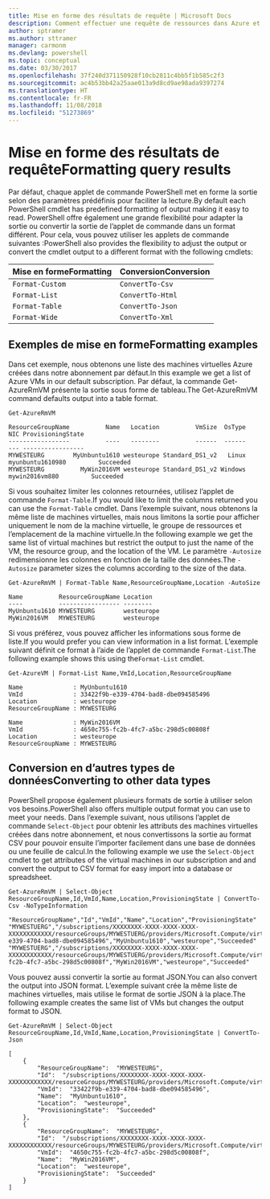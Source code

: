 ```yaml
---
title: Mise en forme des résultats de requête | Microsoft Docs
description: Comment effectuer une requête de ressources dans Azure et mettre en forme les résultats.
author: sptramer
ms.author: sttramer
manager: carmonm
ms.devlang: powershell
ms.topic: conceptual
ms.date: 03/30/2017
ms.openlocfilehash: 37f240d371150928f10cb2811c4bb5f1b585c2f3
ms.sourcegitcommit: ac4b53bb42a25aae013a9d8cd9ae98ada9397274
ms.translationtype: HT
ms.contentlocale: fr-FR
ms.lasthandoff: 11/08/2018
ms.locfileid: "51273869"
---
```

# <a name="formatting-query-results"></a><span data-ttu-id="6e486-103">Mise en forme des résultats de requête</span><span class="sxs-lookup"><span data-stu-id="6e486-103">Formatting query results</span></span>

<span data-ttu-id="6e486-104">Par défaut, chaque applet de commande PowerShell met en forme la sortie selon des paramètres prédéfinis pour faciliter la lecture.</span><span class="sxs-lookup"><span data-stu-id="6e486-104">By default each PowerShell cmdlet has predefined formatting of output making it easy to read.</span></span>  <span data-ttu-id="6e486-105">PowerShell offre également une grande flexibilité pour adapter la sortie ou convertir la sortie de l’applet de commande dans un format différent. Pour cela, vous pouvez utiliser les applets de commande suivantes :</span><span class="sxs-lookup"><span data-stu-id="6e486-105">PowerShell also provides the flexibility to adjust the output or convert the cmdlet output to a different format with the following cmdlets:</span></span>

| <span data-ttu-id="6e486-106">Mise en forme</span><span class="sxs-lookup"><span data-stu-id="6e486-106">Formatting</span></span>      | <span data-ttu-id="6e486-107">Conversion</span><span class="sxs-lookup"><span data-stu-id="6e486-107">Conversion</span></span>       |
|-----------------|------------------|
| `Format-Custom` | `ConvertTo-Csv`  |
| `Format-List`   | `ConvertTo-Html` |
| `Format-Table`  | `ConvertTo-Json` |
| `Format-Wide`   | `ConvertTo-Xml`  |

## <a name="formatting-examples"></a><span data-ttu-id="6e486-108">Exemples de mise en forme</span><span class="sxs-lookup"><span data-stu-id="6e486-108">Formatting examples</span></span>

<span data-ttu-id="6e486-109">Dans cet exemple, nous obtenons une liste des machines virtuelles Azure créées dans notre abonnement par défaut.</span><span class="sxs-lookup"><span data-stu-id="6e486-109">In this example we get a list of Azure VMs in our default subscription.</span></span>  <span data-ttu-id="6e486-110">Par défaut, la commande Get-AzureRmVM présente la sortie sous forme de tableau.</span><span class="sxs-lookup"><span data-stu-id="6e486-110">The Get-AzureRmVM command defaults output into a table format.</span></span>

```powershell-interactive
Get-AzureRmVM
```

```output
ResourceGroupName          Name   Location          VmSize  OsType              NIC ProvisioningState
-----------------          ----   --------          ------  ------              --- -----------------
MYWESTEURG        MyUnbuntu1610 westeurope Standard_DS1_v2   Linux myunbuntu1610980         Succeeded
MYWESTEURG          MyWin2016VM westeurope Standard_DS1_v2 Windows   mywin2016vm880         Succeeded
```

<span data-ttu-id="6e486-111">Si vous souhaitez limiter les colonnes retournées, utilisez l’applet de commande `Format-Table`.</span><span class="sxs-lookup"><span data-stu-id="6e486-111">If you would like to limit the columns returned you can use the `Format-Table` cmdlet.</span></span> <span data-ttu-id="6e486-112">Dans l’exemple suivant, nous obtenons la même liste de machines virtuelles, mais nous limitons la sortie pour afficher uniquement le nom de la machine virtuelle, le groupe de ressources et l’emplacement de la machine virtuelle.</span><span class="sxs-lookup"><span data-stu-id="6e486-112">In the following example we get the same list of virtual machines but restrict the output to just the name of the VM, the resource group, and the location of the VM.</span></span>  <span data-ttu-id="6e486-113">Le paramètre `-Autosize` redimensionne les colonnes en fonction de la taille des données.</span><span class="sxs-lookup"><span data-stu-id="6e486-113">The `-Autosize` parameter sizes the columns according to the size of the data.</span></span>

```powershell-interactive
Get-AzureRmVM | Format-Table Name,ResourceGroupName,Location -AutoSize
```

```output
Name          ResourceGroupName Location
----          ----------------- --------
MyUnbuntu1610 MYWESTEURG        westeurope
MyWin2016VM   MYWESTEURG        westeurope
```

<span data-ttu-id="6e486-114">Si vous préférez, vous pouvez afficher les informations sous forme de liste.</span><span class="sxs-lookup"><span data-stu-id="6e486-114">If you would prefer you can view information in a list format.</span></span> <span data-ttu-id="6e486-115">L’exemple suivant définit ce format à l’aide de l’applet de commande `Format-List`.</span><span class="sxs-lookup"><span data-stu-id="6e486-115">The following example shows this using the`Format-List` cmdlet.</span></span>

```powershell-interactive
Get-AzureVM | Format-List Name,VmId,Location,ResourceGroupName
```

```output
Name              : MyUnbuntu1610
VmId              : 33422f9b-e339-4704-bad8-dbe094585496
Location          : westeurope
ResourceGroupName : MYWESTEURG

Name              : MyWin2016VM
VmId              : 4650c755-fc2b-4fc7-a5bc-298d5c00808f
Location          : westeurope
ResourceGroupName : MYWESTEURG
```

## <a name="converting-to-other-data-types"></a><span data-ttu-id="6e486-116">Conversion en d’autres types de données</span><span class="sxs-lookup"><span data-stu-id="6e486-116">Converting to other data types</span></span>

<span data-ttu-id="6e486-117">PowerShell propose également plusieurs formats de sortie à utiliser selon vos besoins.</span><span class="sxs-lookup"><span data-stu-id="6e486-117">PowerShell also offers multiple output format you can use to meet your needs.</span></span>  <span data-ttu-id="6e486-118">Dans l’exemple suivant, nous utilisons l’applet de commande `Select-Object` pour obtenir les attributs des machines virtuelles créées dans notre abonnement, et nous convertissons la sortie au format CSV pour pouvoir ensuite l’importer facilement dans une base de données ou une feuille de calcul.</span><span class="sxs-lookup"><span data-stu-id="6e486-118">In the following example we use the `Select-Object` cmdlet to get attributes of the virtual machines in our subscription and and convert the output to CSV format for easy import into a database or spreadsheet.</span></span>

```powershell-interactive
Get-AzureRmVM | Select-Object ResourceGroupName,Id,VmId,Name,Location,ProvisioningState | ConvertTo-Csv -NoTypeInformation
```

```output
"ResourceGroupName","Id","VmId","Name","Location","ProvisioningState"
"MYWESTUERG","/subscriptions/XXXXXXXX-XXXX-XXXX-XXXX-XXXXXXXXXXXX/resourceGroups/MYWESTUERG/providers/Microsoft.Compute/virtualMachines/MyUnbuntu1610","33422f9b-e339-4704-bad8-dbe094585496","MyUnbuntu1610","westeurope","Succeeded"
"MYWESTUERG","/subscriptions/XXXXXXXX-XXXX-XXXX-XXXX-XXXXXXXXXXXX/resourceGroups/MYWESTUERG/providers/Microsoft.Compute/virtualMachines/MyWin2016VM","4650c755-fc2b-4fc7-a5bc-298d5c00808f","MyWin2016VM","westeurope","Succeeded"
```

<span data-ttu-id="6e486-119">Vous pouvez aussi convertir la sortie au format JSON.</span><span class="sxs-lookup"><span data-stu-id="6e486-119">You can also convert the output into JSON format.</span></span>  <span data-ttu-id="6e486-120">L’exemple suivant crée la même liste de machines virtuelles, mais utilise le format de sortie JSON à la place.</span><span class="sxs-lookup"><span data-stu-id="6e486-120">The following example creates the same list of VMs but changes the output format to JSON.</span></span>

```powershell-interactive
Get-AzureRmVM | Select-Object ResourceGroupName,Id,VmId,Name,Location,ProvisioningState | ConvertTo-Json
```

```output
[
    {
        "ResourceGroupName":  "MYWESTEURG",
        "Id":  "/subscriptions/XXXXXXXX-XXXX-XXXX-XXXX-XXXXXXXXXXXX/resourceGroups/MYWESTEURG/providers/Microsoft.Compute/virtualMachines/MyUnbuntu1610",
        "VmId":  "33422f9b-e339-4704-bad8-dbe094585496",
        "Name":  "MyUnbuntu1610",
        "Location":  "westeurope",
        "ProvisioningState":  "Succeeded"
    },
    {
        "ResourceGroupName":  "MYWESTEURG",
        "Id":  "/subscriptions/XXXXXXXX-XXXX-XXXX-XXXX-XXXXXXXXXXXX/resourceGroups/MYWESTEURG/providers/Microsoft.Compute/virtualMachines/MyWin2016VM",
        "VmId":  "4650c755-fc2b-4fc7-a5bc-298d5c00808f",
        "Name":  "MyWin2016VM",
        "Location":  "westeurope",
        "ProvisioningState":  "Succeeded"
    }
]
```
